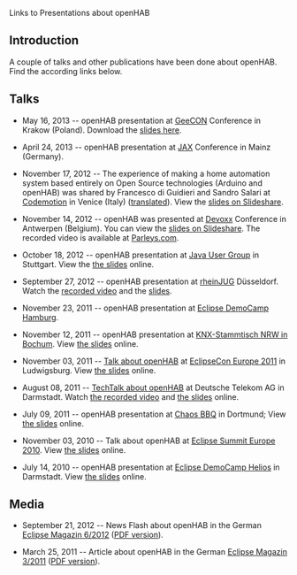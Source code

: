 Links to Presentations about openHAB

## Introduction

A couple of talks and other publications have been done about openHAB. Find the according links below.


## Talks

- May 16, 2013 -- openHAB presentation at [GeeCON](http://2013.geecon.org/schedule) Conference in Krakow (Poland). Download the [slides here](http://s3-eu-west-1.amazonaws.com/presentations2013/1_presentation.pdf).

- April 24, 2013 -- openHAB presentation at [JAX](http://jax.de/2013/sessions/?tid=2880#session-25084) Conference in Mainz (Germany).

- November 17, 2012 -- The experience of making a home automation system based entirely on Open Source technologies (Arduino and openHAB) was shared by Francesco di Guidieri and Sandro Salari at [Codemotion](http://venezia.codemotion.it/talk/make01.html) in Venice (Italy) ([translated](http://translate.google.de/translate?hl=en&sl=it&tl=en&u=http%3A%2F%2Fvenezia.codemotion.it%2Ftalk%2Fmake01.html)). View the [slides on Slideshare](http://www.slideshare.net/SandroSalari/make01).

- November 14, 2012 -- openHAB was presented at [Devoxx](http://www.devoxx.com/display/DV12/Home+Automation+for+Geeks) Conference in Antwerpen (Belgium). You can view the [slides on Slideshare](http://de.slideshare.net/xthirtynine/open-hab-devoxx-2012). The recorded video is available at [Parleys.com](http://parleys.com/play/5148922b0364bc17fc56c8c3).

- October 18, 2012 -- openHAB presentation at [Java User Group](http://www.jugs.org/2012-10-18.html) in Stuttgart. View the [the slides](http://www.slideshare.net/ThomasEichstdtEngelen/openhab-jug-stuttgart) online.

- September 27, 2012 -- openHAB presentation at [rheinJUG](http://rheinjug.de/knowledge/vortr-mainmenu-28/188-openhab-heimautomatisierung-in-der-praxis) Düsseldorf. Watch the [recorded video](http://mediathek.hhu.de/watch/0b862d8c-cba3-4de8-9a46-c86fdbb0e849) and the [slides](http://www.slideshare.net/ThomasEichstdtEngelen/openhab-rheinjug-dsseldorf-14800519).

- November 23, 2011 -- openHAB presentation at [Eclipse DemoCamp Hamburg](http://wiki.eclipse.org/Eclipse_DemoCamps_November_2011/Hamburg).

- November 12, 2011 -- openHAB presentation at [KNX-Stammtisch NRW in Bochum](http://knx-user-forum.de/knxuf-stammtische/15195-stammtisch-ruhrgebiet-2011-a.html). View [the slides](http://www.slideshare.net/teichsta/openhab-knx-stammtisch-nrw-12112011) online.

- November 03, 2011 -- [Talk about openHAB](http://www.eclipsecon.org/europe2011/sessions/eclipsehome-%E2%80%93-home-automation-practice) at [EclipseCon Europe 2011](http://www.eclipsecon.org/europe2011/) in Ludwigsburg. View [the slides](http://www.slideshare.net/xthirtynine/openhab-ece2011) online.

- August 08, 2011 -- [TechTalk about openHAB](http://www.developergarden.com/apis/techtalk/openhab-home-automation-in-practice) at Deutsche Telekom AG in Darmstadt. Watch [the recorded video](http://www.youtube.com/watch?v=m6A-Zew0DBc) and [the slides](http://www.developergarden.com/fileadmin/microsites/ApiProject/Dokumente/Dokumentation/PDFs/Presentations/openhab_techtalk.pdf) online.

- July 09, 2011 -- openHAB presentation at [Chaos BBQ](http://bbq.ctdo.de) in Dortmund; View [the slides](http://www.slideshare.net/teichsta/openhab-chaos-bbq-dortmund) online.

- November 03, 2010 -- Talk about openHAB at [Eclipse Summit Europe 2010](http://eclipsesummit.org/summiteurope2010/). View [the slides](http://www.slideshare.net/xthirtynine/openhab-ese2010-5656722) online.

- July 14, 2010 -- openHAB presentation at [Eclipse DemoCamp Helios](http://wiki.eclipse.org/Eclipse_DemoCamps_Helios_2010/Darmstadt) in Darmstadt. View [the slides](http://www.slideshare.net/xthirtynine/openhab-eclipse-democamp-darmstadt) online.

## Media

- September 21, 2012 -- News Flash about openHAB in the German [Eclipse Magazin 6/2012](http://it-republik.de/jaxenter/news/openHAB-1.0-Heimautomatisierung-%E0-la-Open-Source-064295.html) ([PDF version](http://wiki.openhab.googlecode.com/hg/resources/ECM_6.12_FrischvonJAXenter_S.6-7.pdf)).

- March 25, 2011 -- Article about openHAB in the German [Eclipse Magazin 3/2011](http://it-republik.de/jaxenter/artikel/Home-Smart-Home-Heimautomatisierung-mit-OSGi-3833.html) ([PDF version](http://wiki.openhab.googlecode.com/hg/resources/ECM_3.11_58-63.pdf)).